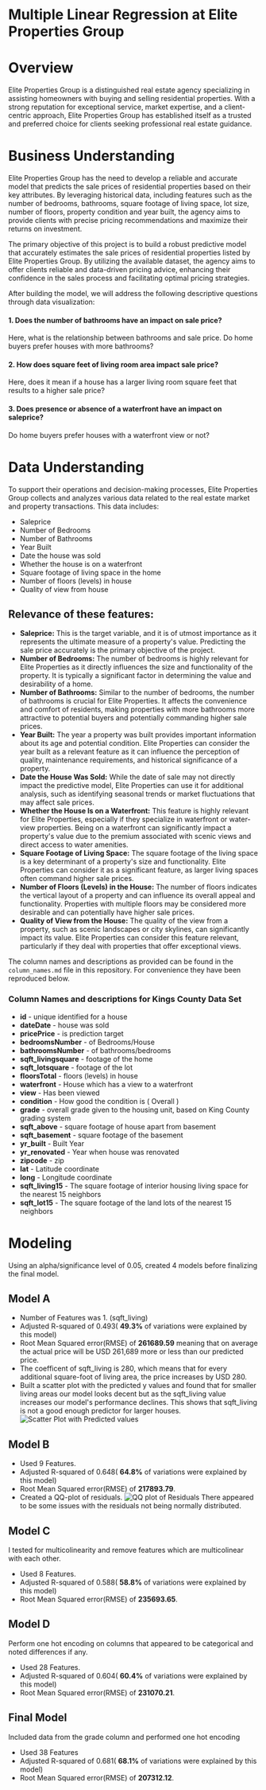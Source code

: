 # Multiple Linear Regression at Elite Properties Group
# Overview
Elite Properties Group is a distinguished real estate agency specializing in assisting homeowners with buying and selling residential properties. With a strong reputation for exceptional service, market expertise, and a client-centric approach, Elite Properties Group has established itself as a trusted and preferred choice for clients seeking professional real estate guidance.

# Business Understanding
Elite Properties Group has the need to develop a reliable and accurate model that predicts the sale prices of residential properties based on their key attributes. By leveraging historical data, including features such as the number of bedrooms, bathrooms, square footage of living space, lot size, number of floors, property condition and year built, the agency aims to provide clients with precise pricing recommendations and maximize their returns on investment.

The primary objective of this project is to build a robust predictive model that accurately estimates the sale prices of residential properties listed by Elite Properties Group. By utilizing the available dataset, the agency aims to offer clients reliable and data-driven pricing advice, enhancing their confidence in the sales process and facilitating optimal pricing strategies.

After building the model, we will address the following descriptive questions through data visualization:

#### 1. Does the number of bathrooms have an impact on sale price?
Here, what is the relationship between bathrooms and sale price. Do home buyers prefer houses with more bathrooms?

#### 2. How does square feet of living room area impact sale price?
Here, does it mean if a house has a larger living room square feet that results to a higher sale price?

#### 3. Does presence or absence of a waterfront have an impact on saleprice?
Do home buyers prefer houses with a waterfront view or not?

# Data Understanding
To support their operations and decision-making processes, Elite Properties Group collects and analyzes various data related to the real estate market and property transactions. This data includes:
* Saleprice
* Number of Bedrooms
* Number of Bathrooms
* Year Built
* Date the house was sold
* Whether the house is on a waterfront
* Square footage of living space in the home
* Number of floors (levels) in house
* Quality of view from house

## Relevance of these features:
* **Saleprice:** This is the target variable, and it is of utmost importance as it represents the ultimate measure of a property's value. Predicting the sale price accurately is the primary objective of the project.
* **Number of Bedrooms:** The number of bedrooms is highly relevant for Elite Properties as it directly influences the size and functionality of the property. It is typically a significant factor in determining the value and desirability of a home.
* **Number of Bathrooms:** Similar to the number of bedrooms, the number of bathrooms is crucial for Elite Properties. It affects the convenience and comfort of residents, making properties with more bathrooms more attractive to potential buyers and potentially commanding higher sale prices.
* **Year Built:** The year a property was built provides important information about its age and potential condition. Elite Properties can consider the year built as a relevant feature as it can influence the perception of quality, maintenance requirements, and historical significance of a property.
* **Date the House Was Sold:** While the date of sale may not directly impact the predictive model, Elite Properties can use it for additional analysis, such as identifying seasonal trends or market fluctuations that may affect sale prices.
* **Whether the House Is on a Waterfront:** This feature is highly relevant for Elite Properties, especially if they specialize in waterfront or water-view properties. Being on a waterfront can significantly impact a property's value due to the premium associated with scenic views and direct access to water amenities.
* **Square Footage of Living Space:** The square footage of the living space is a key determinant of a property's size and functionality. Elite Properties can consider it as a significant feature, as larger living spaces often command higher sale prices.
* **Number of Floors (Levels) in the House:** The number of floors indicates the vertical layout of a property and can influence its overall appeal and functionality. Properties with multiple floors may be considered more desirable and can potentially have higher sale prices.
* **Quality of View from the House:** The quality of the view from a property, such as scenic landscapes or city skylines, can significantly impact its value. Elite Properties can consider this feature relevant, particularly if they deal with properties that offer exceptional views.

The column names and descriptions as provided can be found in the `column_names.md` file in this repository. For convenience they have been reproduced below.

### Column Names and descriptions for Kings County Data Set

* **id** - unique identified for a house
* **dateDate** - house was sold
* **pricePrice** - is prediction target
* **bedroomsNumber** - of Bedrooms/House
* **bathroomsNumber** - of bathrooms/bedrooms
* **sqft_livingsquare** - footage of the home
* **sqft_lotsquare** - footage of the lot
* **floorsTotal** - floors (levels) in house
* **waterfront** - House which has a view to a waterfront
* **view** - Has been viewed
* **condition** - How good the condition is ( Overall )
* **grade** - overall grade given to the housing unit, based on King County grading system
* **sqft_above** - square footage of house apart from basement
* **sqft_basement** - square footage of the basement
* **yr_built** - Built Year
* **yr_renovated** - Year when house was renovated
* **zipcode** - zip
* **lat** - Latitude coordinate
* **long** - Longitude coordinate
* **sqft_living15** - The square footage of interior housing living space for the nearest 15 neighbors
* **sqft_lot15** - The square footage of the land lots of the nearest 15 neighbors

# Modeling
Using an alpha/significance level of 0.05, created 4 models before finalizing the final model.

## Model A
* Number of Features was 1. (sqft_living)
* Adjusted R-squared of 0.493( **49.3%** of variations were explained by this model)
* Root Mean Squared error(RMSE) of **261689.59** meaning that on average the actual price will be USD 261,689 more or less than our predicted price. 
* The coefficent of sqft_living is 280, which means that for every additional square-foot of living area, the price increases by USD 280.
* Built a scatter plot with the predicted y values and found that for smaller living areas our model looks decent but as the sqft_living value increases our model's performance declines. This shows that sqft_living is not a good enough predictor for larger houses.
![Scatter Plot with Predicted values](https://github.com/brandonbush2/Elite-Properties-Project/blob/master/Images/Scatter%20Plot%20with%20Predicted%20Y.png)

## Model B
* Used 9 Features.
* Adjusted R-squared of 0.648( **64.8%** of variations were explained by this model)
* Root Mean Squared error(RMSE) of **217893.79**.
* Created a QQ-plot of residuals.
![QQ plot of Residuals](https://github.com/brandonbush2/Elite-Properties-Project/blob/master/Images/QQ%20plot.png)
There appeared to be some issues with the residuals not being normally distributed.

## Model C
I tested for multicolinearity and remove features which are multicolinear with each other.
* Used 8 Features.
* Adjusted R-squared of 0.588( **58.8%** of variations were explained by this model)
* Root Mean Squared error(RMSE) of **235693.65**.

## Model D
Perform one hot encoding on columns that appeared to be categorical and noted differences if any.
* Used 28 Features.
* Adjusted R-squared of 0.604( **60.4%** of variations were explained by this model)
* Root Mean Squared error(RMSE) of **231070.21**.

## Final Model
Included data from the grade column and performed one hot encoding
* Used 38 Features
* Adjusted R-squared of 0.681( **68.1%** of variations were explained by this model)
* Root Mean Squared error(RMSE) of **207312.12**.





























